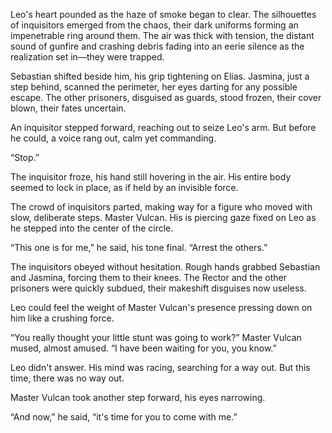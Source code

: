 

Leo's heart pounded as the haze of smoke began to clear. The silhouettes of inquisitors emerged from the chaos, their dark uniforms forming an impenetrable ring around them. The air was thick with tension, the distant sound of gunfire and crashing debris fading into an eerie silence as the realization set in—they were trapped.  

Sebastian shifted beside him, his grip tightening on Elias. Jasmina, just a step behind, scanned the perimeter, her eyes darting for any possible escape. The other prisoners, disguised as guards, stood frozen, their cover blown, their fates uncertain.  

An inquisitor stepped forward, reaching out to seize Leo's arm. But before he could, a voice rang out, calm yet commanding.  

“Stop.”  

The inquisitor froze, his hand still hovering in the air. His entire body seemed to lock in place, as if held by an invisible force.  

The crowd of inquisitors parted, making way for a figure who moved with slow, deliberate steps. Master Vulcan. His is piercing gaze fixed on Leo as he stepped into the center of the circle.  

“This one is for me,” he said, his tone final. “Arrest the others.”  

The inquisitors obeyed without hesitation. Rough hands grabbed Sebastian and Jasmina, forcing them to their knees. The Rector and the other prisoners were quickly subdued, their makeshift disguises now useless.  

Leo could feel the weight of Master Vulcan's presence pressing down on him like a crushing force.  

“You really thought your little stunt was going to work?” Master Vulcan mused, almost amused. “I have been waiting for you, you know.”  

Leo didn't answer. His mind was racing, searching for a way out. But this time, there was no way out.  

Master Vulcan took another step forward, his eyes narrowing.  

“And now,” he said, “it's time for you to come with me.”

